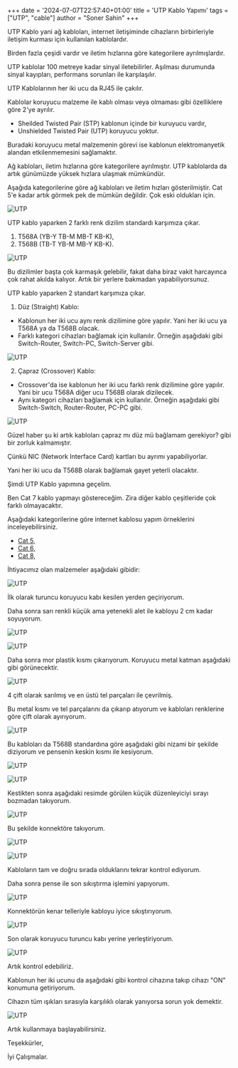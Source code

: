 +++
date = '2024-07-07T22:57:40+01:00'
title = 'UTP Kablo Yapımı'
tags = ["UTP", "cable"]
author = "Soner Sahin"
+++

UTP Kablo yani ağ kabloları, internet iletişiminde cihazların birbirleriyle iletişim kurması için kullanılan kablolardır.

Birden fazla çeşidi vardır ve iletim hızlarına göre kategorilere ayrılmışlardır.

UTP kablolar 100 metreye kadar sinyal iletebilirler. Aşılması durumunda sinyal kayıpları, performans sorunları ile karşılaşılır.

UTP Kablolarının her iki ucu da RJ45 ile çakılır.

Kablolar koruyucu malzeme ile kablı olması veya olmaması gibi özelliklere göre 2'ye ayrılır.

- Sheilded Twisted Pair (STP) kablonun içinde bir kuruyucu vardır,
- Unshielded Twisted Pair (UTP) koruyucu yoktur.

Buradaki koruyucu metal malzemenin görevi ise kablonun elektromanyetik alandan etkilenmemesini sağlamaktır.

Ağ kabloları, iletim hızlarına göre kategorilere ayrılmıştır. UTP kablolarda da artık günümüzde yüksek hızlara ulaşmak mümkündür. 

Aşağıda kategorilerine göre ağ kabloları ve iletim hızları gösterilmiştir. Cat 5'e kadar artık görmek pek de mümkün değildir. Çok eski oldukları için.

![UTP](/images/UTPKabloYapimi/14.png)

UTP kablo yaparken 2 farklı renk dizilim standardı karşımıza çıkar.

1. T568A (YB-Y    TB-M    MB-T    KB-K),
2. T568B (TB-T    YB-M    MB-Y    KB-K).

![UTP](/images/UTPKabloYapimi/15.png)

Bu dizilimler başta çok karmaşık gelebilir, fakat daha biraz vakit harcayınca çok rahat akılda kalıyor. Artık bir yerlere bakmadan yapabiliyorsunuz.

UTP kablo yaparken 2 standart karşımıza çıkar.

1. Düz (Straight) Kablo:

- Kablonun her iki ucu aynı renk dizilimine göre yapılır. Yani her iki ucu ya T568A ya da T568B olacak.
- Farklı kategori cihazları bağlamak için kullanılır. Örneğin aşağıdaki gibi Switch-Router, Switch-PC, Switch-Server gibi.

![UTP](/images/UTPKabloYapimi/16.png)

2. Çapraz (Crossover) Kablo:

- Crossover'da ise kablonun her iki ucu farklı renk dizilimine göre yapılır. Yani bir ucu T568A diğer ucu T568B olarak dizilecek.
- Aynı kategori cihazları bağlamak için kullanılır. Örneğin aşağıdaki gibi Switch-Switch, Router-Router, PC-PC gibi.

![UTP](/images/UTPKabloYapimi/17.png)

Güzel haber şu ki artık kabloları çapraz mı düz mü bağlamam gerekiyor? gibi bir zorluk kalmamıştır. 

Çünkü NIC (Network Interface Card) kartları bu ayrımı yapabiliyorlar. 

Yani her iki ucu da T568B olarak bağlamak gayet yeterli olacaktır.

Şimdi UTP Kablo yapımına geçelim.

Ben Cat 7 kablo yapmayı göstereceğim. Zira diğer kablo çeşitleride çok farklı olmayacaktır. 

Aşağıdaki kategorilerine göre internet kablosu yapım örneklerini inceleyebilirsiniz.

- [Cat 5,](https://www.youtube.com/watch?v=UFlqNQsjYCs)
- [Cat 6,](https://www.youtube.com/watch?v=y0V5XSn-H2g)
- [Cat 8,](https://www.youtube.com/watch?v=65kDSAsmLmQ)

İhtiyacımız olan malzemeler aşağıdaki gibidir:

![UTP](/images/UTPKabloYapimi/18.jpg)

İlk olarak turuncu koruyucu kabı kesilen yerden geçiriyorum.

Daha sonra sarı renkli küçük ama yetenekli alet ile kabloyu 2 cm kadar soyuyorum.

![UTP](/images/UTPKabloYapimi/1.jpg)

![UTP](/images/UTPKabloYapimi/2.jpg)

Daha sonra mor plastik kısmı çıkarıyorum. Koruyucu metal katman aşağıdaki gibi görünecektir.

![UTP](/images/UTPKabloYapimi/3.jpg)

4 çift olarak sarılmış ve en üstü tel parçaları ile çevrilmiş.

Bu metal kısmı ve tel parçalarını da çıkarıp atıyorum ve kabloları renklerine göre çift olarak ayırıyorum.

![UTP](/images/UTPKabloYapimi/4.jpg)

Bu kabloları da T568B standardına göre aşağıdaki gibi nizami bir şekilde diziyorum ve pensenin keskin kısmı ile kesiyorum.

![UTP](/images/UTPKabloYapimi/5.jpg)

![UTP](/images/UTPKabloYapimi/6.jpg)

Kestikten sonra aşağıdaki resimde görülen küçük düzenleyiciyi sırayı bozmadan takıyorum.

![UTP](/images/UTPKabloYapimi/7.jpg)

Bu şekilde konnektöre takıyorum.

![UTP](/images/UTPKabloYapimi/8.jpg)

![UTP](/images/UTPKabloYapimi/9.jpg)

Kabloların tam ve doğru sırada olduklarını tekrar kontrol ediyorum.

Daha sonra pense ile son sıkıştırma işlemini yapıyorum.

![UTP](/images/UTPKabloYapimi/10.jpg)

Konnektörün kenar telleriyle kabloyu iyice sıkıştırıyorum.

![UTP](/images/UTPKabloYapimi/11.jpg)

Son olarak koruyucu turuncu kabı yerine yerleştiriyorum.

![UTP](/images/UTPKabloYapimi/12.jpg)

Artık kontrol edebiliriz.

Kablonun her iki ucunu da aşağıdaki gibi kontrol cihazına takıp cihazı "ON" konumuna getiriyorum.

Cihazın tüm ışıkları sırasıyla karşılıklı olarak yanıyorsa sorun yok demektir. 

![UTP](/images/UTPKabloYapimi/13.jpg)

Artık kullanmaya başlayabilirsiniz.

Teşekkürler,

İyi Çalışmalar.




